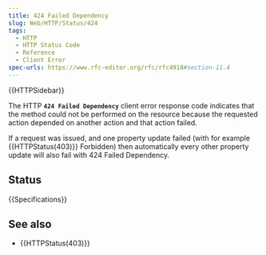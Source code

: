 ```yaml
---
title: 424 Failed Dependency
slug: Web/HTTP/Status/424
tags:
  - HTTP
  - HTTP Status Code
  - Reference
  - Client Error
spec-urls: https://www.rfc-editor.org/rfc/rfc4918#section-11.4
---
```


{{HTTPSidebar}}

The HTTP **`424 Failed Dependency`** client error response code indicates that the method could not be performed on the resource because the requested action depended on another action and that action failed.

If a request was issued, and one property update failed (with for example {{HTTPStatus(403)}} Forbidden) then automatically every other property update will also fail with 424 Failed Dependency.

## Status

{{Specifications}}

## See also

- {{HTTPStatus(403)}}
